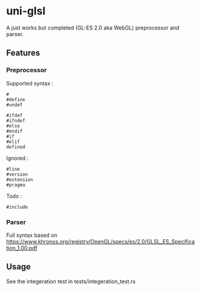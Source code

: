 # uni-glsl

A just works but completed (GL-ES 2.0 aka WebGL) preprocessor and parser.

## Features

### Preprocessor
Supported syntax : 
```
#
#define
#undef

#ifdef
#ifndef
#else
#endif
#if
#elif
defined
```
Ignored :
```
#line
#version
#extension
#pragma
```
Todo :
```
#include
```

### Parser
Full syntax based on https://www.khronos.org/registry/OpenGL/specs/es/2.0/GLSL_ES_Specification_1.00.pdf

## Usage
See the integeration test in tests/integeration_test.rs

